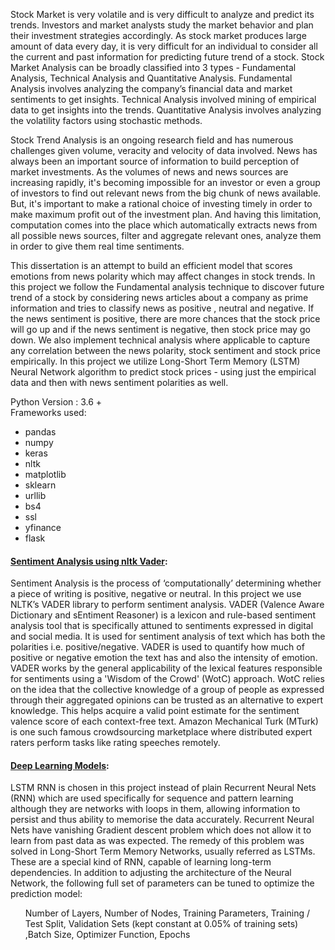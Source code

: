 Stock Market is very volatile and is very difficult to analyze and predict its trends. Investors and market analysts study the market behavior and plan their investment strategies accordingly. As stock market produces large amount of data every day, it is very difficult for an individual to consider all the current and past information for predicting future trend of a stock. 
Stock Market Analysis can be broadly classified into 3 types - Fundamental Analysis, Technical Analysis and Quantitative Analysis. 
Fundamental Analysis involves analyzing the company’s financial data and market sentiments to get insights.
Technical Analysis involved mining of empirical data to get insights into the trends. 
Quantitative Analysis involves analyzing the volatility factors using stochastic methods. 

Stock Trend Analysis is an ongoing research field and has numerous challenges given volume, veracity and velocity of data involved. News has always been an important source of information to build perception of market investments. As the volumes of news and news sources are increasing rapidly, it's becoming impossible for an investor or even a group of investors to find out relevant news from the big chunk of news available. But, it's important to make a rational choice of investing timely in order to make maximum profit out of the investment plan. And having this limitation, computation comes into the place which automatically extracts news from all possible news sources, filter and aggregate relevant ones, analyze them in order to give them real time sentiments. 

This dissertation is an attempt to build an efficient model that scores emotions from news polarity which may affect changes in stock trends. In this project we follow the Fundamental analysis technique to discover future trend of a stock by considering news articles about a company as prime information and tries to classify news as positive , neutral and negative. If the news sentiment is positive, there are more chances that the stock price will go up and if the news sentiment is negative, then stock price may go down. We also implement technical analysis where applicable to capture any correlation between the news polarity, stock sentiment and stock price empirically. In this project we utilize Long-Short Term Memory (LSTM) Neural Network algorithm to predict stock prices - using just the empirical data and then with news sentiment polarities as well. 

Python Version : 3.6 + <br>
Frameworks used:
<ul><li>pandas</li>
<li>numpy</li>
<li>keras</li>
<li>nltk</li>
<li>matplotlib</li>
<li>sklearn</li>
<li>urllib</li>
<li>bs4</li>
<li>ssl</li>
<li>yfinance</li>
<li>flask</li></ul>



<h4><u>Sentiment Analysis using nltk Vader</u>:</h4>

Sentiment Analysis is the process of ‘computationally’ determining whether a piece of writing is positive, negative or neutral. In this project we use NLTK’s VADER library to perform sentiment analysis. VADER (Valence Aware Dictionary and sEntiment Reasoner) is a lexicon and rule-based sentiment analysis tool that is specifically attuned to sentiments expressed in digital and social media. It is used for sentiment analysis of text which has both the polarities i.e. positive/negative. VADER is used to quantify how much of positive or negative emotion the text has and also the intensity of emotion. VADER works by the general applicability of the lexical features responsible for sentiments using a 'Wisdom of the Crowd' (WotC) approach. WotC relies on the idea that the collective knowledge of a group of people as expressed through their aggregated opinions can be trusted as an alternative to expert knowledge. This helps acquire a valid point estimate for the sentiment valence score of each context-free text. Amazon Mechanical Turk (MTurk) is one such famous crowdsourcing marketplace where distributed expert raters perform tasks like rating speeches remotely.

<h4><u>Deep Learning Models</u>:</h4>

LSTM RNN is chosen in this project instead of plain Recurrent Neural Nets (RNN) which are used specifically for sequence and pattern learning although they are networks with loops in them, allowing information to persist and thus ability to memorise the data accurately. Recurrent Neural Nets have vanishing Gradient descent problem which does not allow it to learn from past data as was expected. The remedy of this problem was solved in Long-Short Term Memory Networks, usually referred as LSTMs. These are a special kind of RNN, capable of learning long-term dependencies.
In addition to adjusting the architecture of the Neural Network, the following full set of
parameters can be tuned to optimize the prediction model:
<ul>
Number of Layers,
Number of Nodes,
Training Parameters,
Training / Test Split,
Validation Sets (kept constant at 0.05% of training sets)
,Batch Size,
Optimizer Function,
Epochs</ul>